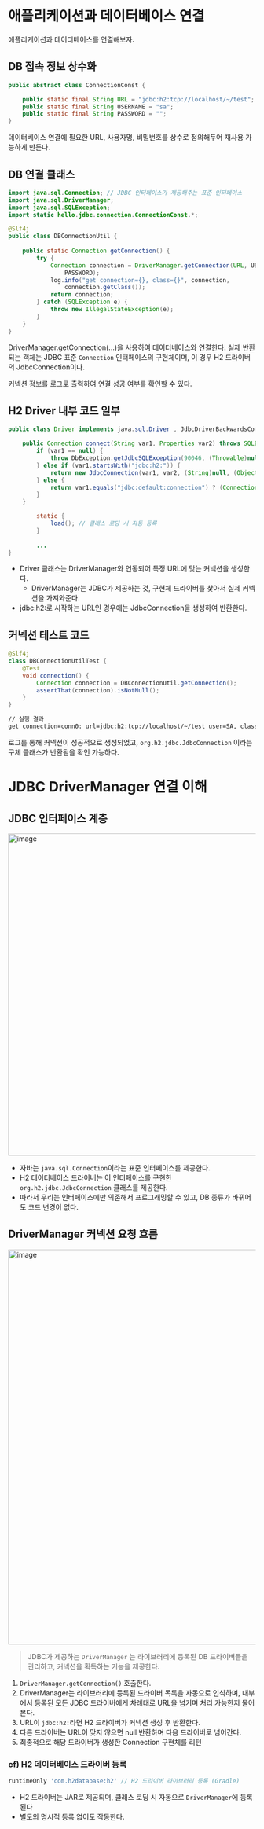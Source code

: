 # 애플리케이션과 데이터베이스 연결

애플리케이션과 데이터베이스를 연결해보자.

## DB 접속 정보 상수화

```java
public abstract class ConnectionConst {

	public static final String URL = "jdbc:h2:tcp://localhost/~/test";
	public static final String USERNAME = "sa";
	public static final String PASSWORD = "";
}
```

데이터베이스 연결에 필요한 URL, 사용자명, 비밀번호를 상수로 정의해두어 재사용 가능하게 만든다.

## DB 연결 클래스

```java
import java.sql.Connection; // JDBC 인터페이스가 제공해주는 표준 인터페이스
import java.sql.DriverManager;
import java.sql.SQLException;
import static hello.jdbc.connection.ConnectionConst.*;

@Slf4j
public class DBConnectionUtil {
	
	public static Connection getConnection() {
		try {
			Connection connection = DriverManager.getConnection(URL, USERNAME,
				PASSWORD);
			log.info("get connection={}, class={}", connection,
				connection.getClass());
			return connection;
		} catch (SQLException e) {
			throw new IllegalStateException(e);
		}
	}
}
```

DriverManager.getConnection(...)을 사용하여 데이터베이스와 연결한다. 실제 반환되는 객체는 JDBC 표준 `Connection` 인터페이스의 구현체이며, 이 경우 H2 드라이버의 JdbcConnection이다.

커넥션 정보를 로그로 출력하여 연결 성공 여부를 확인할 수 있다.

## H2 Driver 내부 코드 일부

```java
public class Driver implements java.sql.Driver , JdbcDriverBackwardsCompat {

    public Connection connect(String var1, Properties var2) throws SQLException {
        if (var1 == null) {
            throw DbException.getJdbcSQLException(90046, (Throwable)null, new String[]{"jdbc:h2:{ {.|mem:}[name] | [file:]fileName | {tcp|ssl}:[//]server[:port][,server2[:port]]/name }[;key=value...]", null});
        } else if (var1.startsWith("jdbc:h2:")) {
            return new JdbcConnection(var1, var2, (String)null, (Object)null, false);
        } else {
            return var1.equals("jdbc:default:connection") ? (Connection)DEFAULT_CONNECTION.get() : null;
        }
    }

		static {
			load(); // 클래스 로딩 시 자동 등록
		}
		
		...
}
```

- Driver 클래스는 DriverManager와 연동되어 특정 URL에 맞는 커넥션을 생성한다.
    - DriverManager는 JDBC가 제공하는 것, 구현체 드라이버를 찾아서 실제 커넥션을 가져와준다.
- jdbc:h2:로 시작하는 URL인 경우에는 JdbcConnection을 생성하여 반환한다.

## 커넥션 테스트 코드

```java
@Slf4j
class DBConnectionUtilTest {
	@Test
	void connection() {
		Connection connection = DBConnectionUtil.getConnection();
		assertThat(connection).isNotNull();
	}
}
```

```bash
// 실행 결과
get connection=conn0: url=jdbc:h2:tcp://localhost/~/test user=SA, class=class org.h2.jdbc.JdbcConnection
```

로그를 통해 커넥션이 성공적으로 생성되었고, `org.h2.jdbc.JdbcConnection` 이라는 구체 클래스가 반환됨을 확인 가능하다.

# JDBC DriverManager **연결** **이해**

## JDBC 인터페이스 계층

<img width="656" alt="image" src="https://github.com/user-attachments/assets/bfaa38bc-bc91-424d-a45a-de4278c4063d" />


- 자바는 `java.sql.Connection`이라는 표준 인터페이스를 제공한다.
- H2 데이터베이스 드라이버는 이 인터페이스를 구현한 `org.h2.jdbc.JdbcConnection` 클래스를 제공한다.
- 따라서 우리는 인터페이스에만 의존해서 프로그래밍할 수 있고, DB 종류가 바뀌어도 코드 변경이 없다.

## DriverManager **커넥션** **요청** **흐름**

<img width="804" alt="image" src="https://github.com/user-attachments/assets/a87fe0ec-b827-4a10-8d26-7f450f89a6c7" />


> JDBC가 제공하는 `DriverManager` 는 라이브러리에 등록된 DB 드라이버들을 관리하고, 커넥션을 획득하는 기능을 제공한다.
> 

1. `DriverManager.getConnection()` 호출한다.
2. DriverManager는 라이브러리에 등록된 드라이버 목록을 자동으로 인식하며, 내부에서 등록된 모든 JDBC 드라이버에게 차례대로 URL을 넘기며 처리 가능한지 물어본다.
3. URL이 `jdbc:h2:`라면 H2 드라이버가 커넥션 생성 후 반환한다.
4. 다른 드라이버는 URL이 맞지 않으면 null 반환하며 다음 드라이버로 넘어간다.
5. 최종적으로 해당 드라이버가 생성한 Connection 구현체를 리턴

### cf) H2 데이터베이스 드라이버 등록

```groovy
runtimeOnly 'com.h2database:h2' // H2 드라이버 라이브러리 등록 (Gradle)
```

- H2 드라이버는 JAR로 제공되며, 클래스 로딩 시 자동으로 `DriverManager`에 등록된다
- 별도의 명시적 등록 없이도 작동한다.
